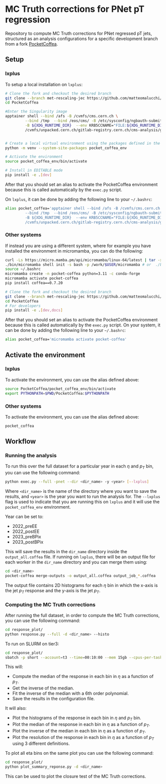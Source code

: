 # MC Truth corrections for PNet pT regression

Repository to compute MC Truth corrections for PNet regressed pT jets, structured as an analysis configurations for a specific development branch from a fork [PocketCoffea](https://github.com/PocketCoffea/PocketCoffea/tree/main).

## Setup

### lxplus
To setup a local installation on `lxplus`:
```bash
# Clone the fork and checkout the desired branch
git clone --branch met-rescaling-jec https://github.com/matteomalucchi/PocketCoffea.git
cd PocketCoffea

#Enter the Singularity image
apptainer shell --bind /afs -B /cvmfs/cms.cern.ch \
         --bind /tmp  --bind /eos/cms/ -B /etc/sysconfig/ngbauth-submit \
         -B ${XDG_RUNTIME_DIR}  --env KRB5CCNAME="FILE:${XDG_RUNTIME_DIR}/krb5cc"  \
         /cvmfs/unpacked.cern.ch/gitlab-registry.cern.ch/cms-analysis/general/pocketcoffea:lxplus-el9-stable


# Create a local virtual environment using the packages defined in the apptainer image
python -m venv --system-site-packages pocket_coffea_env

# Activate the environment
source pocket_coffea_env/bin/activate

# Install in EDITABLE mode
pip install -e .[dev]
```

After that you should set an alias to activate the PocketCoffea environment because this is called automatically by the `exec.py` script. 

On `lxplus`, it can be done by adding the following line to your `~/.bashrc`:

```bash
alias pocket_coffea='apptainer shell --bind /afs -B /cvmfs/cms.cern.ch \
         --bind /tmp  --bind /eos/cms/ -B /etc/sysconfig/ngbauth-submit \
         -B ${XDG_RUNTIME_DIR}  --env KRB5CCNAME="FILE:${XDG_RUNTIME_DIR}/krb5cc"  \
         /cvmfs/unpacked.cern.ch/gitlab-registry.cern.ch/cms-analysis/general/pocketcoffea:lxplus-el9-stable'
```

### Other systems

If instead you are using a different system, where for example you have installed the environment in micromamba, you can do the following:

```bash
curl -Ls https://micro.mamba.pm/api/micromamba/linux-64/latest | tar -xvj bin/micromamba
./bin/micromamba shell init -s bash -p /work/$USER/micromamba # or  ./bin/micromamba shell init -s bash -r ~/micromamba
source ~/.bashrc
micromamba create -n pocket-coffea python=3.11 -c conda-forge
micromamba activate pocket-coffea
pip install coffea==0.7.20

# Clone the fork and checkout the desired branch
git clone --branch met-rescaling-jec https://github.com/matteomalucchi/PocketCoffea.git
cd PocketCoffea
# For developers
pip install -e .[dev,docs]
```
After that you should set an alias to activate the PocketCoffea environment because this is called automatically by the `exec.py` script.
On your system, it can be done by adding the following line to your `~/.bashrc`:

```bash
alias pocket_coffea='micromamba activate pocket-coffea'
```

## Activate the environment
### lxplus
To activate the environment, you can use the alias defined above:

```bash
source PocketCoffea/pocket_coffea_env/bin/activate
export PYTHONPATH=$PWD/PocketCoffea:$PYTHONPATH
```

### Other systems
To activate the environment, you can use the alias defined above:

```bash
pocket_coffea
```


## Workflow
### Running the analysis
To run this over the full dataset for a particular year in each $\eta$ and $p_T$ bin, you can use the following command:

```bash
python exec.py --full -pnet --dir <dir_name> -y <year> [--lxplus]
```

Where `<dir_name>` is the name of the directory where you want to save the results, and `<year>` is the year you want to run the analysis for. The `--lxplus` flag is used to indicate that you are running this on `lxplus` and it will use the `pocket_coffea_env` environment.

Year can be set to:

- 2022_preEE
- 2022_postEE
- 2023_preBPix
- 2023_postBPix

This will save the results in the `dir_name` directory inside the
`output_all.coffea` file. If running on `lxplus`, there will be an output file for each worker in the `dir_name` directory and you can merge them using:
```bash
cd <dir_name>
pocket-coffea merge-outputs -o output_all.coffea output_job_*.coffea
```

The output file contains 2D histograms for each $\eta$ bin in which the x-axis is the jet $p_T$ response and the y-axis is the jet $p_T$.


### Computing the MC Truth corrections
After running the full dataset, in order to compute the MC Truth corrections, you can use the following command:

```bash
cd response_plot/
python response.py --full -d <dir_name> --histo 
```

To run on SLURM on tier3:

```bash
cd response_plot/
sbatch -p short --account=t3 --time=00:10:00 --mem 15gb --cpus-per-task=32 --wrap="python response.py --full -d  <dir_name> --histo -n 32"
```

This will:

- Compute the median of the response in each bin in $\eta$ as a function of $p_T$.
- Get the inverse of the median.
- Fit the inverse of the median with a 6th order polynomial.
- Save the results in the configuration file.

It will also:

- Plot the histograms of the response in each bin in $\eta$ and $p_T$ bin.
- Plot the median of the response in each bin in $\eta$ as a function of $p_T$.
- Plot the inverse of the median in each bin in $\eta$ as a function of $p_T$.
- Plot the resolution of the response in each bin in $\eta$ as a function of $p_T$ using 3 different definitions.

To plot all eta bins on the same plot you can use the following command:

```bash
cd response_plot/
python plot_summary_reponse.py -d <dir_name>
```
This can be used to plot the closure test of the MC Truth corrections.